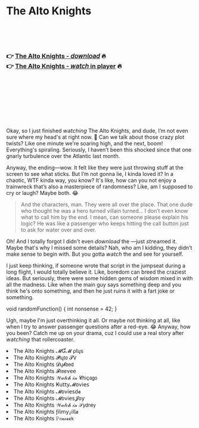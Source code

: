 <h1>The Alto Knights</h1>

<br><br><br>

<h3>👉 <a href="https://Richards-socalcorngar1989.github.io/bujdzmragz/">The Alto Knights - 𝘥𝘰𝘸𝘯𝘭𝘰𝘢𝘥</a> 🔥<br>
👉 <a href="https://Richards-socalcorngar1989.github.io/bujdzmragz/">The Alto Knights - 𝘸𝘢𝘵𝘤𝘩 in player</a> 🔥
</h3>



<br><br><br><br><br><br><br>


Okay, so I just finished 𝘸𝘢𝘵𝘤𝘩𝘪𝘯𝘨 The Alto Knights, and dude, I’m not even sure where my head's at right now. 🤯 Can we talk about those crazy plot twists? Like one minute we're soaring high, and the next, boom! Everything's spiraling. Seriously, I haven’t been this shocked since that one gnarly turbulence over the Atlantic last month.

Anyway, the ending—wow. It felt like they were just throwing stuff at the screen to see what sticks. But I’m not gonna lie, I kinda loved it? In a chaotic, WTF kinda way, you know? It's like, how can you not enjoy a trainwreck that’s also a masterpiece of randomness? Like, am I supposed to cry or laugh? Maybe both. 😂

> And the characters, man. They were all over the place. That one dude who thought he was a hero turned villain turned... I don’t even know what to call him by the end. I mean, can someone please explain his logic? He was like a passenger who keeps hitting the call button just to ask for water over and over.

Oh! And I totally forgot I didn't even 𝘥𝘰𝘸𝘯𝘭𝘰𝘢𝘥 the  —just 𝘴𝘵𝘳𝘦𝘢𝘮ed it. Maybe that's why I missed some details? Nah, who am I kidding, they didn’t make sense to begin with. But you gotta 𝘸𝘢𝘵𝘤𝘩 the   and see for yourself.

I just keep thinking, if someone wrote that script in the jumpseat during a long flight, I would totally believe it. Like, boredom can breed the craziest ideas. But seriously, there were some hidden gems of wisdom mixed in with all the madness. Like when the main guy says something deep and you think he's onto something, and then he just ruins it with a fart joke or something.

void randomFunction() { int nonsense = 42; }

Ugh, maybe I'm just overthinking it all. Or maybe not thinking at all, like when I try to answer passenger questions after a red-eye. 😂 Anyway, how you been? Catch me up on your drama, cuz I could use a real story after 𝘸𝘢𝘵𝘤𝘩𝘪𝘯𝘨 that rollercoaster.

<li>The Alto Knights 𝓜Ɠ𝓜 ρ𝗅ų𝗌</li>
<li>The Alto Knights 𝓟𝗅ų𝗍𝗈 𝓣𝖵</li>
<li>The Alto Knights 𝓓ų𝓫𝖻𝖾𝖽</li>
<li>The Alto Knights 𝓕𝗋𝖾𝖾ν𝖾𝖾</li>
<li>The Alto Knights 𝒲𝒶𝓉𝒸𝒽 𝒾𝓃 𝓒𝗁𝗂ç𝖺𝗀𝗈</li>
<li>The Alto Knights Ҝ𝗎𝗍𝗍𝗒𝓜𝗈ν𝗂𝖾𝗌</li>
<li>The Alto Knights 𝓜𝗈ν𝗂𝖾𝗌ԁ𝖆</li>
<li>The Alto Knights 𝓜𝗈ν𝗂𝖾𝗌𝓙𝗈𝗒</li>
<li>The Alto Knights 𝒲𝒶𝓉𝒸𝒽 𝒾𝓃 𝒮𝗒𝖽𝗇𝖾𝗒</li>
<li>The Alto Knights ƒ𝗂𝗅𝗆𝗒𝓏𝗂𝗅𝗅𝖆</li>
<li>The Alto Knights 𝙿𝑒𝒶𝒸𝓸𝐜𝗄</li>
